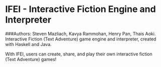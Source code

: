# IFEI - Interactive Fiction Engine and Interpreter

###Authors: Steven Mazliach, Kavya Rammohan, Henry Pan, Thais Aoki. 
Interactive Fiction (Text Adventure) game engine and interpreter, created with Haskell and Java.

With IFEI, users can create, share, and play their own interactive fiction (Text Adventure) games!
